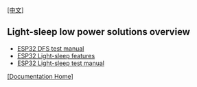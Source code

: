 [[中文]](readme_cn.md) 

## Light-sleep low power solutions overview

* [ESP32 DFS test manual](./DFS_test_manual_en.md)
* [ESP32 Light-sleep features](./light_sleep_performance_en.md)
* [ESP32 Light-sleep test manual](./light_sleep_test_manual_cn.md)

[[Documentation Home]](../readme_en.md)